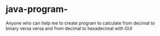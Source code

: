 # java-program-
Anyone who can help me to create program to calculate from decimal to binary versa versa and  from decimal to hexadecimal with GUI
